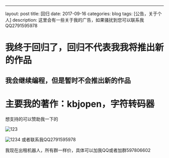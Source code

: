 ---
layout: post
title: 回归
date: 2017-09-16
categories: blog
tags: [公告，关于个人]
description: 这里会有一些关于我的广告，如果骚扰到您可以联系我QQ2791595978

# 我终于回归了，回归不代表我我将推出新的作品

## 我会继续编程，但是暂时不会推出新的作品

# 主要我的著作：kbjopen，字符转码器

想支持的可以赞助我一下的

![123](http://a1.qpic.cn/psb?/V11kK6bc3q4Tbd/bfwyUbIzeGAiZiJv2bpxa4GLFMLHXNq.cK.97oq7Quk!/c/dDwBAAAAAAAA&ek=1&kp=1&pt=0&bo=gALLAwAAAAARGGU!&t=5&vuin=2791595978&tm=1505548800&sce=60-2-2&rf=0-0)

![1234](http://a2.qpic.cn/psb?/V11kK6bc3q4Tbd/r4zJXUZ.JF9IQk6I1.m*LI8GfoEDmuVeg6U.sMQ6HE4!/c/dD0BAAAAAAAA&ek=1&kp=1&pt=0&bo=gAJuAwAAAAARGMA!&vuin=2791595978&tm=1505548800&sce=60-2-2&rf=0-0)
或者联系我QQ2791595978

我现在出租机器人，所有群一样价，具体可以加我QQ或者加群597806602
